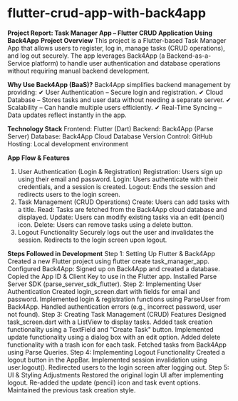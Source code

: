 # flutter-crud-app-with-back4app

**Project Report: Task Manager App – Flutter CRUD Application Using Back4App**
**Project Overview**
This project is a Flutter-based Task Manager App that allows users to register, log in, manage tasks (CRUD operations), and log out securely. The app leverages Back4App (a Backend-as-a-Service platform) to handle user authentication and database operations without requiring manual backend development.

**Why Use Back4App (BaaS)?**
Back4App simplifies backend management by providing:
✔ User Authentication – Secure login and registration.
✔ Cloud Database – Stores tasks and user data without needing a separate server.
✔ Scalability – Can handle multiple users efficiently.
✔ Real-Time Syncing – Data updates reflect instantly in the app.

**Technology Stack**
Frontend: Flutter (Dart)
Backend: Back4App (Parse Server)
Database: Back4App Cloud Database
Version Control: GitHub
Hosting: Local development environment

**App Flow & Features**
1. User Authentication (Login & Registration)
Registration: Users sign up using their email and password.
Login: Users authenticate with their credentials, and a session is created.
Logout: Ends the session and redirects users to the login screen.
2. Task Management (CRUD Operations)
Create: Users can add tasks with a title.
Read: Tasks are fetched from the Back4App cloud database and displayed.
Update: Users can modify existing tasks via an edit (pencil) icon.
Delete: Users can remove tasks using a delete button.
3. Logout Functionality
Securely logs out the user and invalidates the session.
Redirects to the login screen upon logout.

**Steps Followed in Development**
Step 1: Setting Up Flutter & Back4App
Created a new Flutter project using flutter create task_manager_app.
Configured Back4App:
Signed up on Back4App and created a database.
Copied the App ID & Client Key to use in the Flutter app.
Installed Parse Server SDK (parse_server_sdk_flutter).
Step 2: Implementing User Authentication
Created login_screen.dart with fields for email and password.
Implemented login & registration functions using ParseUser from Back4App.
Handled authentication errors (e.g., incorrect password, user not found).
Step 3: Creating Task Management (CRUD) Features
Designed task_screen.dart with a ListView to display tasks.
Added task creation functionality using a TextField and "Create Task" button.
Implemented update functionality using a dialog box with an edit option.
Added delete functionality with a trash icon for each task.
Fetched tasks from Back4App using Parse Queries.
Step 4: Implementing Logout Functionality
Created a logout button in the AppBar.
Implemented session invalidation using user.logout().
Redirected users to the login screen after logging out.
Step 5: UI & Styling Adjustments
Restored the original login UI after implementing logout.
Re-added the update (pencil) icon and task event options.
Maintained the previous task creation style.
